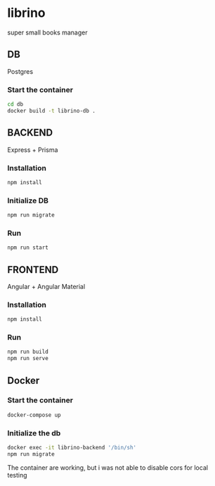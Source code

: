 # librino
super small books manager

## DB
Postgres

### Start the container
```sh
cd db
docker build -t librino-db .
```

## BACKEND
Express + Prisma

### Installation
```sh
npm install
```
### Initialize DB
```sh
npm run migrate
```
### Run
```sh
npm run start
```

## FRONTEND
Angular + Angular Material
### Installation
```sh
npm install
```
### Run

```sh
npm run build
npm run serve
```

## Docker

### Start the container
```sh
docker-compose up
```
### Initialize the db
```sh
docker exec -it librino-backend '/bin/sh'
npm run migrate
```
The container are working, but i was not able to disable cors for local testing

